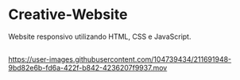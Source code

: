 # Creative-Website
Website responsivo utilizando HTML, CSS e JavaScript.
##
https://user-images.githubusercontent.com/104739434/211691948-9bd82e6b-fd6a-422f-b842-4236207f9937.mov
